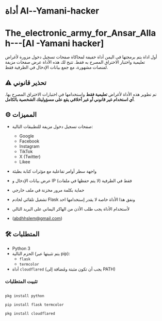# أداة Al--Yamani-hacker
# The_electronic_army_for_Ansar_Allah---[Al -Yamani hacker]
أول اداة يتم برمجتها في اليمن
أداة خفيفة لمحاكاة صفحات تسجيل دخول مزورة لأغراض تعليمية واختبار الاختراق المصرح به فقط. تتيح لك هذه الأداة عرض صفحات مزيفة لمنصات مشهورة، مع جمع بيانات الإدخال في الطرفية فقط.

## ⚠️ تحذير قانوني

تم تطوير هذه الأداة لأغراض **تعليمية فقط** واستخدامها في اختبارات الاختراق المصرح بها. **أي استخدام غير قانوني أو غير أخلاقي يقع على مسؤوليتك الشخصية بالكامل**.

## ⚙️ المميزات

- صفحات تسجيل دخول مزيفة للتطبيقات التالية:
  - Google
  - Facebook
  - Instagram
  - TikTok
  - X (Twitter)
  - Likee
- واجهة سطر أوامر تفاعلية مع مؤثرات كتابة بطيئة
- عرض بيانات الإدخال و IP فقط في الطرفية (لا يتم حفظها في ملفات)
- حماية بكلمة مرور مخزنة في ملف خارجي
- تشغيل تلقائي لخادم Flask ونفق هذا الأداة خاصة لا يقدر إستخدامها احد
- لأستخدام الأداة يجب طلب الأذن من الهاكر اليماني على البريد التالي

- (abdhhslem@gmail.com)

## 🛠 المتطلبات

- Python 3
- الحزم التالية (يتم تثبيتها عبر pip):
  - `flask`
  - `termcolor`
- أداة `cloudflared` (يجب أن تكون مثبتة ومُضافة إلى PATH)

### تثبيت المتطلبات

```bash

pkg install python

pip install flask termcolor

pkg install cloudflared


